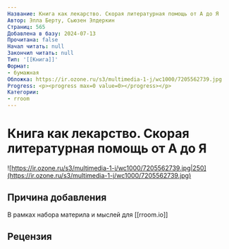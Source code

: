 ```yaml
---
Название: Книга как лекарство. Скорая литературная помощь от А до Я
Автор: Элла Берту, Сьюзен Элдеркин
Страниц: 565
Добавлена в базу: 2024-07-13
Прочитана: false
Начал читать: null
Закончил читать: null
Тип: '[[Книга]]'
Формат:
- бумажная
Обложка: https://ir.ozone.ru/s3/multimedia-1-j/wc1000/7205562739.jpg
Progress: <p><progress max=0 value=0></progress></p>
Категории:
- rroom
---
```

# Книга как лекарство. Скорая литературная помощь от А до Я

![https://ir.ozone.ru/s3/multimedia-1-j/wc1000/7205562739.jpg|250](https://ir.ozone.ru/s3/multimedia-1-j/wc1000/7205562739.jpg)

## Причина добавления

В рамках набора материла и мыслей для [[rroom.io]]
## Рецензия